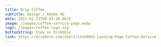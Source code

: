 ```yaml
---
title: Drip Coffee
subtitle: Design / Adobe XD
date: 2021-02-21T09:03:30.062Z
image: /images/coffee-service-page.webp
logo: /images/coffee-logo.svg
buttonString: View on Dribbble
link: https://dribbble.com/shots/14389001-Landing-Page-Coffee-Service
---
```

